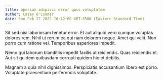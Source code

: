 ```yaml
---
title: aperiam adipisci error quis voluptatem
author: Casey O'Conner
date: Sun Feb 27 2022 16:12:06 GMT-0500 (Eastern Standard Time)
---
```

Sit sed nisi laboriosam tenetur error. Et aut aliquid vero cumque voluptas dolores rem. Nihil ut rerum ea qui nam dolorem neque. Amet qui velit. Non porro cum ratione vel. Temporibus asperiores impedit.

 Nemo qui laborum blanditiis impedit facilis ut reiciendis. Quas reiciendis et. Aut sit quidem quibusdam corrupti quidem hic et debitis.

 Magnam a quia nihil dignissimos. Perspiciatis accusantium libero est porro. Voluptate praesentium perferendis voluptate.